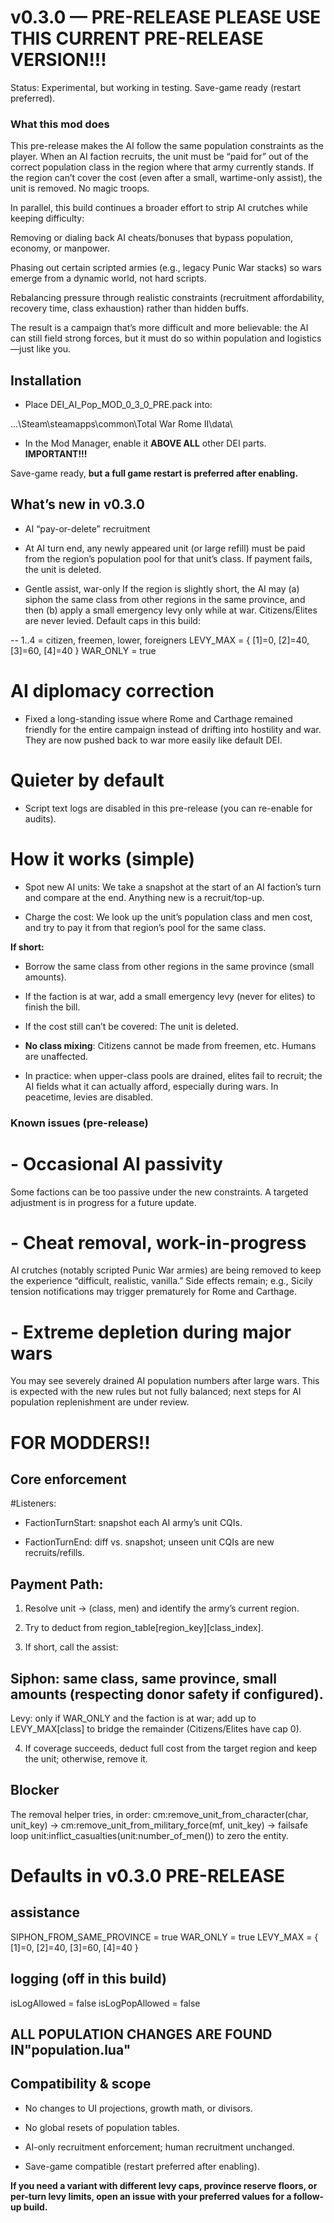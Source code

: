 # **v0.3.0 — PRE-RELEASE** PLEASE USE THIS CURRENT PRE-RELEASE VERSION!!!

 Status: Experimental, but working in testing. Save-game ready (restart preferred).

### **What this mod does**

This pre-release makes the AI follow the same population constraints as the player. When an AI faction recruits, the unit must be “paid for” out of the correct population class in the region where that army currently stands. If the region can’t cover the cost (even after a small, wartime-only assist), the unit is removed. No magic troops.

In parallel, this build continues a broader effort to strip AI crutches while keeping difficulty:

Removing or dialing back AI cheats/bonuses that bypass population, economy, or manpower.

Phasing out certain scripted armies (e.g., legacy Punic War stacks) so wars emerge from a dynamic world, not hard scripts.

Rebalancing pressure through realistic constraints (recruitment affordability, recovery time, class exhaustion) rather than hidden buffs.

The result is a campaign that’s more difficult and more believable: the AI can still field strong forces, but it must do so within population and logistics—just like you.

## **Installation**

- Place DEI_AI_Pop_MOD_0_3_0_PRE.pack into:

...\Steam\steamapps\common\Total War Rome II\data\


 - In the Mod Manager, enable it **ABOVE ALL** other DEI parts. **IMPORTANT!!!**

Save-game ready, **but a full game restart is preferred after enabling.**


## **What’s new in v0.3.0**

- AI “pay-or-delete” recruitment

- At AI turn end, any newly appeared unit (or large refill) must be paid from the region’s population pool for that unit’s class. If payment fails, the unit is deleted.

- Gentle assist, war-only
If the region is slightly short, the AI may (a) siphon the same class from other regions in the same province, and then (b) apply a small emergency levy only while at war.
Citizens/Elites are never levied. Default caps in this build:

-- 1..4 = citizen, freemen, lower, foreigners
LEVY_MAX = { [1]=0, [2]=40, [3]=60, [4]=40 }
WAR_ONLY = true


# **AI diplomacy correction**
- Fixed a long-standing issue where Rome and Carthage remained friendly for the entire campaign instead of drifting into hostility and war. They are now pushed back to war more easily like default DEI. 

# **Quieter by default**
 - Script text logs are disabled in this pre-release (you can re-enable for audits).

# **How it works (simple)**

- Spot new AI units: We take a snapshot at the start of an AI faction’s turn and compare at the end. Anything new is a recruit/top-up.

- Charge the cost: We look up the unit’s population class and men cost, and try to pay it from that region’s pool for the same class.

**If short:**

- Borrow the same class from other regions in the same province (small amounts).

- If the faction is at war, add a small emergency levy (never for elites) to finish the bill.

- If the cost still can’t be covered: The unit is deleted.

- **No class mixing**: Citizens cannot be made from freemen, etc. Humans are unaffected.

- In practice: when upper-class pools are drained, elites fail to recruit; the AI fields what it can actually afford, especially during wars. In peacetime, levies are disabled.

### **Known issues (pre-release)**

# - **Occasional AI passivity**
Some factions can be too passive under the new constraints. A targeted adjustment is in progress for a future update.

# - **Cheat removal, work-in-progress**
AI crutches (notably scripted Punic War armies) are being removed to keep the experience “difficult, realistic, vanilla.” Side effects remain; e.g., Sicily tension notifications may trigger prematurely for Rome and Carthage.

# - **Extreme depletion during major wars**
You may see severely drained AI population numbers after large wars. This is expected with the new rules but not fully balanced; next steps for AI population replenishment are under review.

# **FOR MODDERS!!**

##  **Core enforcement**
#Listeners:
- FactionTurnStart: snapshot each AI army’s unit CQIs.

 - FactionTurnEnd: diff vs. snapshot; unseen unit CQIs are new recruits/refills.

## **Payment Path:**
1. Resolve unit → (class, men) and identify the army’s current region.

2. Try to deduct from region_table[region_key][class_index].

3. If short, call the assist:

## Siphon: same class, same province, small amounts (respecting donor safety if configured).

Levy: only if WAR_ONLY and the faction is at war; add up to LEVY_MAX[class] to bridge the remainder (Citizens/Elites have cap 0).

4. If coverage succeeds, deduct full cost from the target region and keep the unit; otherwise, remove it.

## **Blocker**

The removal helper tries, in order:
cm:remove_unit_from_character(char, unit_key) →
cm:remove_unit_from_military_force(mf, unit_key) →
failsafe loop unit:inflict_casualties(unit:number_of_men()) to zero the entity.


# **Defaults in v0.3.0 PRE-RELEASE**
## assistance
SIPHON_FROM_SAME_PROVINCE = true
WAR_ONLY = true
LEVY_MAX = { [1]=0, [2]=40, [3]=60, [4]=40 }

## logging (off in this build)
isLogAllowed = false
isLogPopAllowed = false


## ALL POPULATION CHANGES ARE FOUND IN"population.lua"

## Compatibility & scope

- No changes to UI projections, growth math, or divisors.

- No global resets of population tables.

- AI-only recruitment enforcement; human recruitment unchanged.

- Save-game compatible (restart preferred after enabling).

**If you need a variant with different levy caps, province reserve floors, or per-turn levy limits, open an issue with your preferred values for a follow-up build.**

